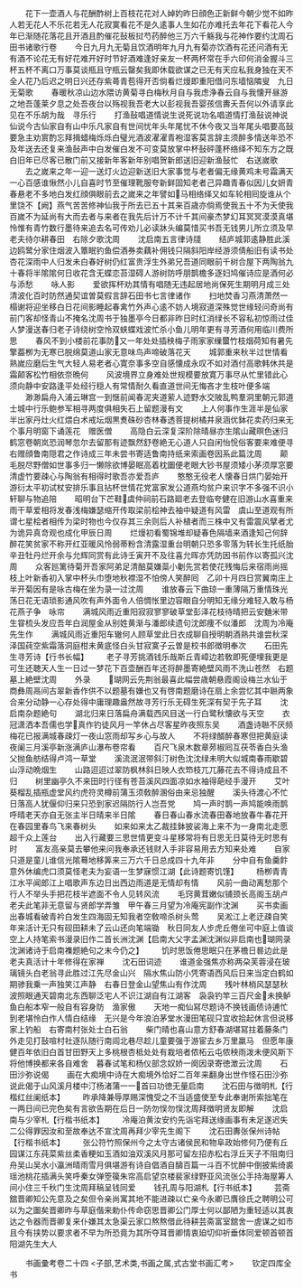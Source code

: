 <!-- { "loadSidebar": true } -->
　　花下一壶酒人与花酬酢树上百枝花花对人婥妁昨日顔色正新鲜今朝少觉不如昨人若无花人不乐花若无人花寂寞看花不是久逺事人生如花亦难托去年花下看花人今年已渐随花落花且开酒且酌催花鼔板挝芍药醉他三万六千觞我与花神作要约沈周石田书诸歌行卷
　　今日九月九无菊且饮酒明年九月九有菊亦饮酒有花还问酒有无有酒不论花无有好花难开好时节好酒难逢好亲友一杯两杯常在手六印何消金握斗三杯五杯不离口万事莫谈瓶且守瓶云罄矣我即休载欲谋之已无有天应私我身独在天不全人花乃后迟之明日兴还存紫蕚青苞得开否倘看烂熳即重阳借问东墙恼隣叟　九日无菊歌
　　春暖秋凉山边水隈访黄菊寻白梅秋月自与我虑浄春云自与我懐开昼游之地吾蓬莱夕息之处吾夜台以殇视我吾老大以彭视我吾婴孩信夀夭吾何以外请享此见在不乐胡为哉　寻乐行
　　打渔鼔唱道情说生说死说功名唱道情打渔鼔说神说仙说今古仙家自有山中乐凡家自有世间忧年头年尾忧不休今夜又当年尾头唱要高鼔要急主劝賔酌忘拜揖蜡梅烁烁白璧光酒波濯濯青袍湿客莫言辞主须醉多情送年恐不及年送去还复来渔鼔声中白发催白发不可变莫放掌中杯鼔砰蓬杯络绎不知东方之既白旧年已尽客已散门前又接新年客新年别唱贺新郎送旧迎新渔鼔忙　右送嵗歌
　　去之嵗来之年一迎一送灯火边迎新送旧大家事觉与老者偏无缘黄鸡未号霜满天一心百感谁愀然小儿自喜时节至催理靴服夸新鲜固知老者己异趣青春似因儿女妍青春悬老不多地白发红顔俱眼前去之嵗来之年譬如马相络绎又如车轮相囘旋谁从个里饶不【阙】燕气苦苦修神仙我于所去已五十其来百歳亦倘焉使我五十不为夭使我百嵗不为延尚有大而去者与来者在我先后计万不计千其间豪杰梦幻耳冥冥漠漠真堪怜惟有青竹数行墨待来追去名可传劝儿必读牀头编莫惜买书吾无钱男儿所立须及早老夫待尔耕春田　右除夕歌沈周
　　沈启南五言律诗牋
　　结庐城郭逺静胜此溪边鸥鹭分家住烟波入簟眠钓鱼偿酒券卖藕补佣钱只隔斜阳岸经游须倩船旧有读书处杏花深雨中人归发未白春好树仍红富贵浮生外弟兄吾道同眼前千树合屋下两陶翁九十春将半隂隂何日收花含无蝶恋苔湿碍人游树防呼朋鹊檐多逐妇鸠催诗应是酒何必与添愁
　　咏人影
　　爱欲挥杯劝其情有唱随无违起居地尚保死生期明月成三处清波化百时防然通契谊曽莫假言辞石田书七言律诸作
　　扫地焚香习燕清萧然一榻谢将迎坐移白日花间影睡起春禽竹外声心逺不妨人境寂道深殊觉世缘轻问奇尚有前门客却怪青山不掩名沈周书于独墨亭今日都非昨日时红消绿长不容私初惊雨过佳人梦漫送春归老子诗绕树空怜双蛱蝶戏波忙杀小鱼儿明年更有寻芳酒何用临川费所思
　　春风不到小楼前花事防又一年处处插秧梅子雨家家缫蠒竹枝烟荷知有暑先擎葢栁为无寒已脱绵莫道山家无意味鸟声啼破落花天
　　城郭重来秋半过世情看熟嵗应磨后生气大轻人易老者心寛奈事多空自感懐成永叹不如对酒付高歌韩休共是霜颠客松竹相依奈晩何
　　风波境界立身难处世规模要放寛万事尽从忙里错此心须向静中安路逢平处经行穏人有常情耐久看直道世间无悔吝才生枝叶便多端
　　渺渺扁舟入浦云琳宫一到惬前闻春泥夹道萦人迹野水交陂乱鸭羣洞里朝元郭道士城中行乐鲍参军相寻两度俱相失石上留题漫有文
　　上人何事作生涯半是仙家半出家丹灶火红煨白术戒坛烟黒煑硃砂杏林春透菩提树橘井泉涵优鉢花卖药归来无个事月明窗下诵莲花　赠医僧
　　高隐白云深复深阶除晴昼亦生隂山藏暝色迷归鹤窓卷朝岚恐润琴忽尔去留那有迹飘然舒卷絶无心道人只自闲怡恱俗客要来难便寻　右赠顔鲁南隠君之作诗成三年未尝书寄适鲁南持纸来索画卷因系此篇沈周
　　颠毛脱尽野僧如世事多归一懒除欲博晏眠高着枕圗便老眼大钞书屋须矮小茅须厚窓要清虚竹要疎心与陶翁有相得时歌吾亦爱吾庐
　　憨憨无役老人懐春日烘门晏始开游衍太平初试杖安排乐事且拈杯世情花党富家发公道燕均贫户来识字不多强不识小轩聊与物追陪
　　昭明台下芒鞋虞仲祠前石路廻老去登临夸健在旧游山水喜重来雨干草爱相将发春浅梅嫌瑟缩开传取梁前桧神去袖中疑道有风雷　虞山至道观有所谓七星桧者相传为梁时物也今仅存其三余则后人补植者而三株中又有雷震风擘者尤为诡异真竒观也成化甲辰日周
　　烂熳初看蜀锦堆却疑春色隔墙来酒逢知己何辞醉花笑贫家不称开红亚暖风怜弱蒂粉含清露湿重台明朝只恐多零落为转长生托纸胎　辛丑牡丹烂开余与允辉同赏有此诗壬寅开不及往喜允晖亦凭防因书前作以寄孤兴沈周
　　众客廵篱待菊开吾家阿弟足清醅莫嫌蘂小劖先赏若使花残悔后来宿雨尚摇枝上叶新香初入掌中杯头巾堕地秋襟湿不怕傍人笑醉囘　乙卯十月四日赏翼南庄上半开菊因有是咏古梅在坐为录一过沈周
　　谁放春云下曲琼一重薄隔万重情珠光荡日花无语琐影通风吹有声外面令人倍惆怅里边容眼自分明知无缘分难轻入敢与杨花燕子争　咏帘
　　满城风雨近重阳寂寂寥寥破草堂彭泽花枝待晴把云安麯米带生甞梳头发应吾年白润屋金从别姓黄渐与潘郎续遗句沈郎痩不似潘郎　沈周为冷庵先生作
　　满城风雨近重阳车辙何人顾草堂此日衣成聊自授明朝酒熟共谁尝秋深泽国莼空紫霜落洞庭柑未黄底怪白头甘寂寞子云曽是校书郎徴明奉次
　　石田先生寻芳诗【行书长幅】
　　老子寻芳挑酒钱乐哉斯丘青嶂边若敎即死便埋我更是可生还聴天人生一日过一梦花下百壶酬百年还将醉墨寄絶壁风雨不洗山苍然　右题墓上絶壁沈周
　　外录
　　瑚网云先荆翁最喜此幅尝歳朝悬霞阁设梅兰水仙于商彝周鬲间古翠新香作供不以题墓有嫌也又有啓南题磨诗在扇上余尝忆其中聮两象合来分动静一心存处得中庸理趣盎然故寻芳行乐无碍生死深有契于先子耳
　　沈启南杂题絶句
　　湖北归来日落扁舟满载西风目送一行白鹭秋懐欲与天空
　　衣冠潇洒本吾儒也学真作钓徒风月一竿休占尽客星昨夜照东吴
　　酒盏诗聮不厌频梅花已报满城春疎灯一夜山窓雨却写乡心与故人
　　不将绿醑醉春寒但把黄庭读夜阑三月溪亭新涨满庐山瀑布卷帘看
　　百尺飞泉木数章茒椒囘互茯苓香白头渔父抛鱼舫结得卢鸿一草堂
　　溪流泯泯带斜汀树色沈沈绿未明大似城南春雨歇碧山浮动晩烟生
　　山路迢迢过翠防枫林斜日映人衣笻枝兀兀藤花去不得诗成且不归
　　树里幽亭久不来田时行径有苍苔溪风四面凉如水袖得葩经手漫开
　　艾叶葵榴乱插瓶虚堂风约虎符灵樽前蒲玉须敎醉溷俗由来忌独醒
　　溪头待渡心不忙日落高人犹偃仰归来只恐到家迟隔防行人岂吾党
　　鸠一声时鹊一声鸠能唤雨鹊呼晴老天亦自无张主半日晴来半日隂
　　春日春山春水流春田春地放春牛春花开在春园里春鸟飞来春树头
　　如来如来太乙裁挂鉢披裟海上来不为一身南北走愿超千众上莲台
　　出入行藏要三思世情更变斗星移常将有日思无日莫待无时思有时
　　富友高亲莫去攀他来问我奉承还钱财入手非容易用去方知来处难
　　自家只道是童儿谁信光隂蓦地移筭来三万六千日总成四十九年非
　　分中自有鱼羹飰意外休编虎口须莫怪老夫为妄语一生梦寐惯江湖【此诗题寄饥馑】
　　杨栁青青江水平闻郎江上唱歌声东边日出西边雨道是无情却有情
　　风前一曲动离愁那个行人不举头手把花枝半遮面不令人见转风流
　　毛窍黄茸嫩似铺颈长高阁玉胡卢老夫此笔非无意留与贤郎学弄雏　甲午春三月望为冷庵宪副作沈渊
　　买书卖画出春城看破青衿白发生四海固无知我者空敎啼杀树头莺
　　吴淞江上老迂疎自笑年来活计无只有砚田耕未了云山还向笔端锄　秋日同友人步虎丘倦坐可中庭上值谈空上人持笔索书漫录旧作二首长洲沈渊【启南大父字孟渊沈渊似非启南也瑚网录沈渊诸诗于启南襍题絶句之末今仍之】
　　饥时思饭倦思眠只在茅檐日晷边此是老夫真活计十年修得在家禅
　　沈石田词迹
　　谁道金强焦亦称两朶芙蓉浸在玻璃镜头白老翁寻此胜过江先尽金山兴　隔水焦山防小凭寄语西风后日来当定白鹤如期骖我乗一声独笑江声静　右春日登金山望焦山有作沈周
　　残叶林梢风瑟瑟秋波照眼通天碧南北东西聊泛宅人不识江湖自有江湖客　袅袅钓竿三百尺金未换鲈鱼白船本窄一般自有容身防　渔家傲
　　天地一痴仙冩尽题诗不换钱画债诗逋忙到老堪怜白作人情白结缘　无兴是今年浪泊茅堂水漫田笔砚只宜收拾起休言但说移家上钓船　右寄南村张处士白石翁
　　柴门晴也喜山意方舒春湖堪冩拄着藤条门外走见打鼔喧村社逐队随行南闾北巷尽趁儿童要强于游宦去乡万里羸马　但愿年康健百年依旧白首甘田野天上多桃根杏柢处处有栽培者侬柘云屯侬秧雨泼未便风斯下将他博换都来各自难舍　暮春试笔和杨仪部念奴娇一阕因录寄徳澂云沈周
　　石田沙弥说偈
　　画在大痴境中诗在大痴境外恰好二百年来翻身出世作怪石田沙弥说此偈于山风溪月楼中汀杨渚蒲一一首曰功徳无量启南
　　沈石田与徴明札【行楷红丝阑纸本】
　　昨承降兼辱厚赐深愧受之不当适盛使至专此奉谢所索拙笔在一两日间已完色矣有言欲告期在后日一防勿悮勿悮沈周拜徴明贤友即解
　　沈启南与少宰札【行楷书纸本】
　　冷庵泊黄汝安约先诣宅拜送缘画事有未足遂迟失二公得罪因汝和至故奉达不宣沈周再拜少宰先生阁下
　　沈石田夀张保州诗帖【行楷书纸本】
　　张公符竹照保州今之太守古诸侯民和物阜政始修何乃便有丘园谋江东莼菜紫丝柔香粳如玉酒如油双溪风月那可留左招赤松右浮丘天子不阻南归舟吴山吴水小瀛洲晴雨雪月俱堪游有诗自倡酒自醻百篇一斗百不忧醉中倒披紫绮裘瑶池桃花插满头笑呼秦女弹箜篌朱帘高启望京楼裴家绿野亚风流张公手持海屋筹人间小住三千秋门生沈周拜稿呈钱同爱
　　钱孔周与阳湖札【行书纸本】
　　芸斋舘晋卿知公先意及之矣但令亲尚寓其地不能进疎以亡亲今永卿已膺徐氏之聘明公可以为之圗矣晋卿昨与草庭偕来勅仆传命窃思晋卿公门厚士何以鄙陋为重轻适以其衷达之令器而晋卿复来仆嫌其太急渠云家口熬熬借此待耕芸斋富室舘舍一虗谋之如市且今有挟势以要求者不早为所恐竟为其所夺耳晋卿情衷廹切仰祈垂体同爱顿首顿首阳湖先生大人

　　书画彚考卷二十四
<子部,艺术类,书画之属,式古堂书画汇考>
　　钦定四库全书

